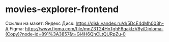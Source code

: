 # movies-explorer-frontend

Ссылки на макет:
Яндекс Диск: https://disk.yandex.ru/d/5DcE4dMh003h-A
Figma: https://www.figma.com/file/mnZ3T24HnTghF6qaklzV8y/Diploma-(Copy)?node-id=891%3A3857&t=Gi4H6QhCLtQURpZu-0